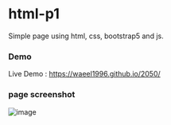 # html-p1

Simple page using html, css, bootstrap5 and js.

### Demo
Live Demo : https://waeel1996.github.io/2050/

### page screenshot 
![image](https://user-images.githubusercontent.com/124203059/224540670-a11bad11-9998-4e48-8848-ea9ebf6d2e81.png)
